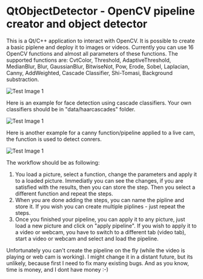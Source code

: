 # QtObjectDetector - OpenCV pipeline creator and object detector

This is a Qt/C++ application to interact with OpenCV. It is possible to create a basic piplene and deploy it to images or videos. Currently you can use 16 OpenCV functions and almost all parameters of these functions. The supported functions are: CvtColor, Threshold, AdaptiveThreshold, MedianBlur, Blur, GaussianBlur, BitwiseNot, Pow, Erode, Sobel, Laplacian, Canny, AddWeighted, Cascade Classifier, Shi-Tomasi, Background substraction. 

![Test Image 1](QtObjectTracker.bmp)


Here is an example for face detection using cascade classifiers. Your own classifiers should be in "data/haarcascades" folder.


![Test Image 1](Facedetection.bmp)


Here is another example for a canny function/pipeline applied to a live cam, the function is used to detect conrers.

![Test Image 1](Canny.bmp)

The workflow should be as following:

1. You load a picture, select a function, change the parameters and apply it to a loaded picture. Immediatly you can see the changes, if you are satisfied with the results, then you can store the step. Then you select a different function and repeat the steps.
2. When you are done adding the steps, you can name the pipline and store it. If you wish you can create multiple piplines - just repeat the steps.
3. Once you finished your pipeline, you can apply it to any picture, just load a new picture and click on "apply pipeline". If you wish to apply it to a video or webcam, you have to switch to a different tab (video tab), start a video or webcam and select and load the pipeline.

Unfortunately you can't create the pipeline on the fly (while the video is playing or web cam is working). I might change it in a distant future, but its unlikely, because first I need to fix many existing bugs. And as you know, time is money, and I dont have money :-)
